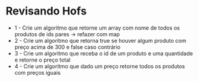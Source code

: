# Revisando Hofs 

* 1 - Crie um algoritmo que retorne um array com nome de todos os produtos de ids pares -> refazer com map
* 2 - Crie um algoritmo que retorna true se houver algum produto com preço acima de 300 e false caso contrário
* 3 - Crie um algoritmo que receba o id de um produto e uma quantidade e retorne o preço total
* 4 - Crie um algoritmo que dado um preço retorne todos os produtos com preços iguais 